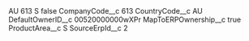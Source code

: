 <?xml version="1.0" encoding="UTF-8"?>
<CustomMetadata xmlns="http://soap.sforce.com/2006/04/metadata" xmlns:xsi="http://www.w3.org/2001/XMLSchema-instance" xmlns:xsd="http://www.w3.org/2001/XMLSchema">
    <label>AU 613 S</label>
    <protected>false</protected>
    <values>
        <field>CompanyCode__c</field>
        <value xsi:type="xsd:string">613</value>
    </values>
    <values>
        <field>CountryCode__c</field>
        <value xsi:type="xsd:string">AU</value>
    </values>
    <values>
        <field>DefaultOwnerID__c</field>
        <value xsi:type="xsd:string">00520000000wXPr</value>
    </values>
    <values>
        <field>MapToERPOwnership__c</field>
        <value xsi:type="xsd:boolean">true</value>
    </values>
    <values>
        <field>ProductArea__c</field>
        <value xsi:type="xsd:string">S</value>
    </values>
    <values>
        <field>SourceErpId__c</field>
        <value xsi:type="xsd:string">2</value>
    </values>
</CustomMetadata>
